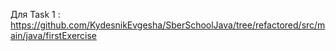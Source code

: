 Для Task 1 : https://github.com/KydesnikEvgesha/SberSchoolJava/tree/refactored/src/main/java/firstExercise
